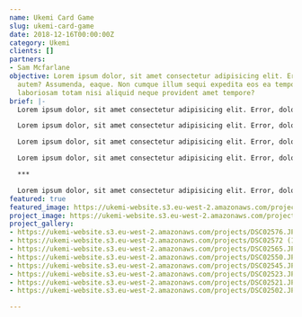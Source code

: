 ```yaml
---
name: Ukemi Card Game
slug: ukemi-card-game
date: 2018-12-16T00:00:00Z
category: Ukemi
clients: []
partners:
- Sam Mcfarlane
objective: Lorem ipsum dolor, sit amet consectetur adipisicing elit. Error, doloribus
  autem? Assumenda, eaque. Non cumque illum sequi expedita eos ea tempora? Exercitationem
  laboriosam totam nisi aliquid neque provident amet tempore?
brief: |-
  Lorem ipsum dolor, sit amet consectetur adipisicing elit. Error, doloribus autem? Assumenda, eaque. Non cumque illum sequi expedita eos ea tempora? Exercitationem laboriosam totam nisi aliquid neque provident amet tempore?

  Lorem ipsum dolor, sit amet consectetur adipisicing elit. Error, doloribus autem? Assumenda, eaque. Non cumque illum sequi expedita eos ea tempora? Exercitationem laboriosam totam nisi aliquid neque provident amet tempore?

  Lorem ipsum dolor, sit amet consectetur adipisicing elit. Error, doloribus autem? Assumenda, eaque. Non cumque illum sequi expedita eos ea tempora? Exercitationem laboriosam totam nisi aliquid neque provident amet tempore?

  Lorem ipsum dolor, sit amet consectetur adipisicing elit. Error, doloribus autem? Assumenda, eaque. Non cumque illum sequi expedita eos ea tempora? Exercitationem laboriosam totam nisi aliquid neque provident amet tempore?

  ***

  Lorem ipsum dolor, sit amet consectetur adipisicing elit. Error, doloribus autem? Assumenda, eaque. Non cumque illum sequi expedita eos ea tempora? Exercitationem laboriosam totam nisi aliquid neque provident amet tempore?
featured: true
featured_image: https://ukemi-website.s3.eu-west-2.amazonaws.com/projects/card-post.jpg
project_image: https://ukemi-website.s3.eu-west-2.amazonaws.com/projects/image0.jpg
project_gallery:
- https://ukemi-website.s3.eu-west-2.amazonaws.com/projects/DSC02576.JPG
- https://ukemi-website.s3.eu-west-2.amazonaws.com/projects/DSC02572 (1).JPG
- https://ukemi-website.s3.eu-west-2.amazonaws.com/projects/DSC02565.JPG
- https://ukemi-website.s3.eu-west-2.amazonaws.com/projects/DSC02550.JPG
- https://ukemi-website.s3.eu-west-2.amazonaws.com/projects/DSC02545.JPG
- https://ukemi-website.s3.eu-west-2.amazonaws.com/projects/DSC02523.JPG
- https://ukemi-website.s3.eu-west-2.amazonaws.com/projects/DSC02521.JPG
- https://ukemi-website.s3.eu-west-2.amazonaws.com/projects/DSC02502.JPG

---
```

